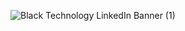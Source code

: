 ![Black Technology LinkedIn Banner (1)](https://github.com/patilabhi20/abhi/assets/157373320/cfafd1dd-1391-4bd1-beed-e7a2243ec6fc)




